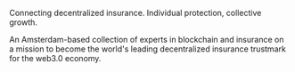 Connecting decentralized insurance. Individual protection, collective growth.

An Amsterdam-based collection of experts in blockchain and insurance on a mission to become the world's leading decentralized insurance trustmark for the web3.0 economy.
